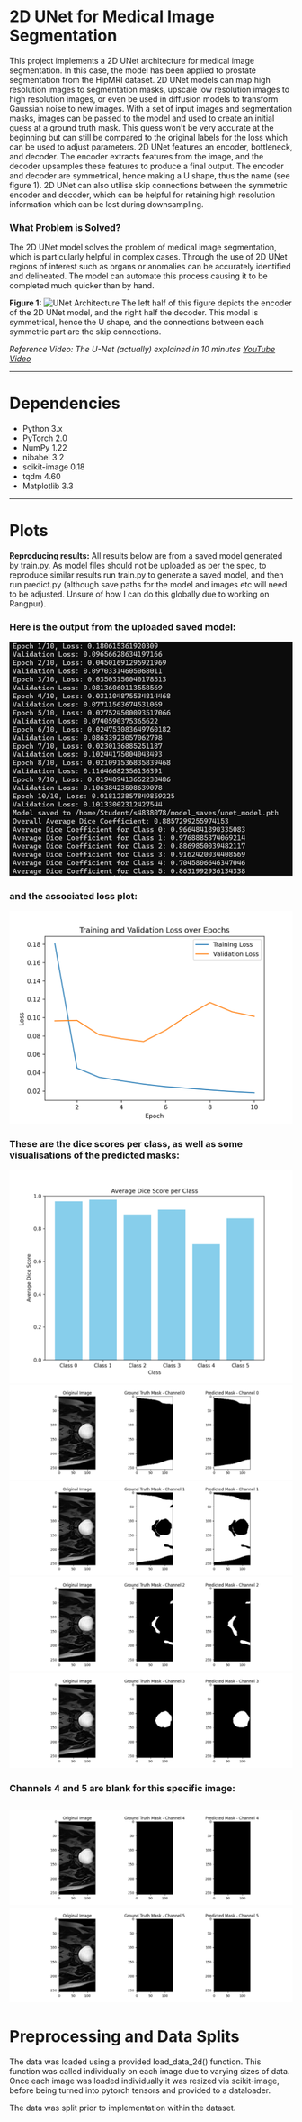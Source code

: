 # 2D UNet for Medical Image Segmentation

This project implements a 2D UNet architecture for medical image segmentation. In this case, the model has been applied to prostate segmentation from the HipMRI dataset. 2D UNet models can map high resolution images to segmentation masks, upscale low resolution images to high resolution images, or even be used in diffusion models to transform Gaussian noise to new images. With a set of input images and segmentation masks, images can be passed to the model and used to create an initial guess at a ground truth mask. This guess won't be very accurate at the beginning but can still be compared to the original labels for the loss which can be used to adjust parameters. 2D UNet features an encoder, bottleneck, and decoder. The encoder extracts features from the image, and the decoder upsamples these features to produce a final output. The encoder and decoder are symmetrical, hence making a U shape, thus the name (see figure 1). 2D UNet can also utilise skip connections between the symmetric encoder and decoder, which can be helpful for retaining high resolution information which can be lost during downsampling.

### What Problem is Solved?

The 2D UNet model solves the problem of medical image segmentation, which is particularly helpful in complex cases. Through the use of 2D UNet regions of interest such as organs or anomalies can be accurately identified and delineated. The model can automate this process causing it to be completed much quicker than by hand.

**Figure 1:**
![UNet Architecture](https://miro.medium.com/v2/resize:fit:1400/1*f7YOaE4TWubwaFF7Z1fzNw.png)
The left half of this figure depicts the encoder of the 2D UNet model, and the right half the decoder. This model is symmetrical, hence the U shape, and the connections between each symmetric part are the skip connections.

*Reference Video: The U-Net (actually) explained in 10 minutes [YouTube Video](https://www.youtube.com/watch?v=NhdzGfB1q74)*

---

# Dependencies
- Python 3.x
- PyTorch 2.0
- NumPy 1.22
- nibabel 3.2
- scikit-image 0.18
- tqdm 4.60
- Matplotlib 3.3

---

# Plots
**Reproducing results:**
All results below are from a saved model generated by train.py. As model files should not be uploaded as per the spec, to reproduce similar results run train.py to generate a saved model, and then run predict.py (although save paths for the model and images etc will need to be adjusted. Unsure of how I can do this globally due to working on Rangpur).

### Here is the output from the uploaded saved model:
![Terminal Output](Finalised/TerminalOutput.png)
### and the associated loss plot:
![Loss plot over epochs](Finalised/loss_plot.png)

### These are the dice scores per class, as well as some visualisations of the predicted masks:
![Average Dice Scores Per Class](Finalised/average_dice_score_per_class.png)
![Channel 0](Finalised/predicted_mask_channel_0.png)
![Channel 1](Finalised/predicted_mask_channel_1.png)
![Channel 2](Finalised/predicted_mask_channel_2.png)
![Channel 3](Finalised/predicted_mask_channel_3.png)

### Channels 4 and 5 are blank for this specific image:
![Channel 4](Finalised/predicted_mask_channel_4.png)
![Channel 5](Finalised/predicted_mask_channel_5.png)
---

# Preprocessing and Data Splits
The data was loaded using a provided load_data_2d() function. This function was called individually on each image due to varying sizes of data. Once each image was loaded individually it was resized via scikit-image, before being turned into pytorch tensors and provided to a dataloader.

The data was split prior to implementation within the dataset.